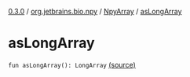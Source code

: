 [0.3.0](../../index.md) / [org.jetbrains.bio.npy](../index.md) / [NpyArray](index.md) / [asLongArray](.)

# asLongArray

`fun asLongArray(): LongArray` [(source)](https://github.com/JetBrains-Research/npy/blob/0.3.0/src/main/kotlin/org/jetbrains/bio/npy/Npy.kt#L330)